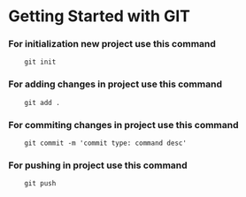 # Getting Started with GIT

### For initialization new project use this command

```
    git init
```

### For adding changes in project use this command

```
    git add .
```

### For commiting changes in project use this command

```
    git commit -m 'commit type: command desc'
```


### For pushing  in project use this command

```
    git push 
```